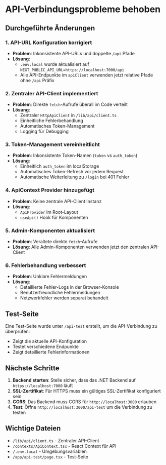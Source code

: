 # API-Verbindungsprobleme behoben

## Durchgeführte Änderungen

### 1. API-URL Konfiguration korrigiert
- **Problem**: Inkonsistente API-URLs und doppelte `/api` Pfade
- **Lösung**: 
  - `.env.local` wurde aktualisiert auf `NEXT_PUBLIC_API_URL=https://localhost:7000/api`
  - Alle API-Endpunkte im `apiClient` verwenden jetzt relative Pfade ohne `/api` Präfix

### 2. Zentraler API-Client implementiert
- **Problem**: Direkte `fetch`-Aufrufe überall im Code verteilt
- **Lösung**: 
  - Zentraler `HttpApiClient` in `/lib/api/client.ts`
  - Einheitliche Fehlerbehandlung
  - Automatisches Token-Management
  - Logging für Debugging

### 3. Token-Management vereinheitlicht
- **Problem**: Inkonsistente Token-Namen (`token` vs `auth_token`)
- **Lösung**: 
  - Einheitlich `auth_token` im localStorage
  - Automatisches Token-Refresh vor jedem Request
  - Automatische Weiterleitung zu `/login` bei 401 Fehler

### 4. ApiContext Provider hinzugefügt
- **Problem**: Keine zentrale API-Client Instanz
- **Lösung**: 
  - `ApiProvider` im Root-Layout
  - `useApi()` Hook für Komponenten

### 5. Admin-Komponenten aktualisiert
- **Problem**: Veraltete direkte `fetch`-Aufrufe
- **Lösung**: Alle Admin-Komponenten verwenden jetzt den zentralen API-Client

### 6. Fehlerbehandlung verbessert
- **Problem**: Unklare Fehlermeldungen
- **Lösung**: 
  - Detaillierte Fehler-Logs in der Browser-Konsole
  - Benutzerfreundliche Fehlermeldungen
  - Netzwerkfehler werden separat behandelt

## Test-Seite

Eine Test-Seite wurde unter `/api-test` erstellt, um die API-Verbindung zu überprüfen:
- Zeigt die aktuelle API-Konfiguration
- Testet verschiedene Endpunkte
- Zeigt detaillierte Fehlerinformationen

## Nächste Schritte

1. **Backend starten**: Stelle sicher, dass das .NET Backend auf `https://localhost:7000` läuft
2. **SSL-Zertifikat**: Für HTTPS muss ein gültiges SSL-Zertifikat konfiguriert sein
3. **CORS**: Das Backend muss CORS für `http://localhost:3000` erlauben
4. **Test**: Öffne `http://localhost:3000/api-test` um die Verbindung zu testen

## Wichtige Dateien

- `/lib/api/client.ts` - Zentraler API-Client
- `/contexts/ApiContext.tsx` - React Context für API
- `/.env.local` - Umgebungsvariablen
- `/app/api-test/page.tsx` - Test-Seite